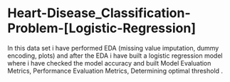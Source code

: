 # Heart-Disease_Classification-Problem-[Logistic-Regression]
In this data set i have performed EDA (missing value imputation, dummy encoding, plots) and after the EDA i have built a logistic regression model where i have checked the model accuracy and built Model Evaluation Metrics, Performance Evaluation Metrics, Determining optimal threshold .

